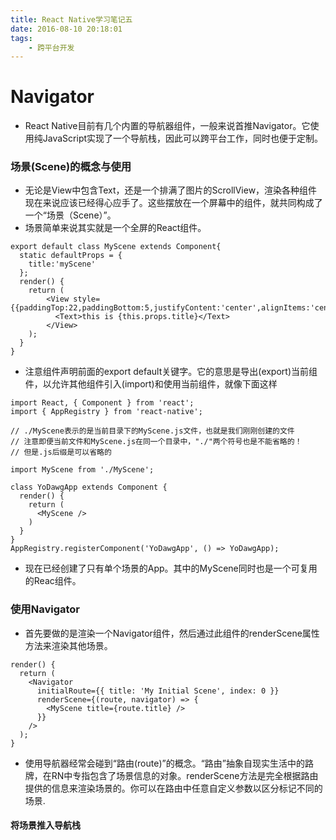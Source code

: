 ```yaml
---
title: React Native学习笔记五
date: 2016-08-10 20:18:01
tags:
    - 跨平台开发
---
```


# Navigator
- React Native目前有几个内置的导航器组件，一般来说首推Navigator。它使用纯JavaScript实现了一个导航栈，因此可以跨平台工作，同时也便于定制。

### 场景(Scene)的概念与使用
- 无论是View中包含Text，还是一个排满了图片的ScrollView，渲染各种组件现在来说应该已经得心应手了。这些摆放在一个屏幕中的组件，就共同构成了一个“场景（Scene）”。
- 场景简单来说其实就是一个全屏的React组件。

<!--more-->

```
export default class MyScene extends Component{
  static defaultProps = {
    title:'myScene'
  };
  render() {
    return (
        <View style={{paddingTop:22,paddingBottom:5,justifyContent:'center',alignItems:'center',backgroundColor:'red'}}>
          <Text>this is {this.props.title}</Text>
        </View>
    );
  }
}
```
- 注意组件声明前面的export default关键字。它的意思是导出(export)当前组件，以允许其他组件引入(import)和使用当前组件，就像下面这样

```
import React, { Component } from 'react';
import { AppRegistry } from 'react-native';

// ./MyScene表示的是当前目录下的MyScene.js文件，也就是我们刚刚创建的文件
// 注意即便当前文件和MyScene.js在同一个目录中，"./"两个符号也是不能省略的！
// 但是.js后缀是可以省略的

import MyScene from './MyScene';

class YoDawgApp extends Component {
  render() {
    return (
      <MyScene />
    )
  }
}
AppRegistry.registerComponent('YoDawgApp', () => YoDawgApp);
```
- 现在已经创建了只有单个场景的App。其中的MyScene同时也是一个可复用的Reac组件。

### 使用Navigator
- 首先要做的是渲染一个Navigator组件，然后通过此组件的renderScene属性方法来渲染其他场景。

```
render() {
  return (
    <Navigator
      initialRoute={{ title: 'My Initial Scene', index: 0 }}
      renderScene={(route, navigator) => {
        <MyScene title={route.title} />
      }}
    />
  );
}
```
- 使用导航器经常会碰到“路由(route)”的概念。“路由”抽象自现实生活中的路牌，在RN中专指包含了场景信息的对象。renderScene方法是完全根据路由提供的信息来渲染场景的。你可以在路由中任意自定义参数以区分标记不同的场景.

#### 将场景推入导航栈


